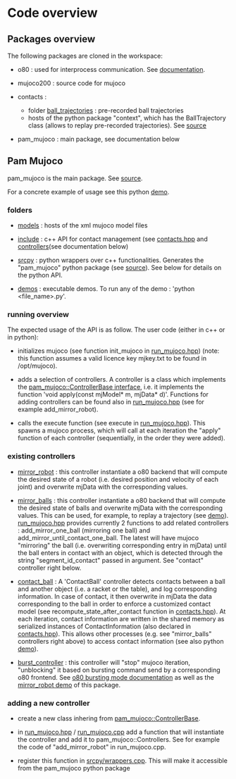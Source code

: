 
# Code overview

## Packages overview

The following packages are cloned in the workspace:

- o80 : used for interprocess communication. See [documentation](https://intelligent-soft-robots.github.io/code_documentation/o80/docs/html/index.html).

- mujoco200 : source code for mujoco

- contacts :
    - folder [ball_trajectories](https://github.com/intelligent-soft-robots/context/tree/master/python/context/trajectories) : pre-recorded ball trajectories
    - hosts of the python package "context", which has the BallTrajectory class (allows to replay pre-recorded trajectories). See [source](https://github.com/intelligent-soft-robots/context/blob/master/python/context/ball_trajectories.py)

- pam_mujoco : main package, see documentation below


## Pam Mujoco

pam_mujoco is the main package. See [source](https://github.com/intelligent-soft-robots/pam_mujoco).

For a concrete example of usage see this python [demo](https://github.com/intelligent-soft-robots/pam_mujoco/blob/master/demos/contact_examples.py).

### folders

- [models](https://github.com/intelligent-soft-robots/pam_mujoco/tree/master/models) : hosts of the xml mujoco model files

- [include](https://github.com/intelligent-soft-robots/pam_mujoco/tree/master/include/pam_mujoco) : c++ API for contact management (see [contacts.hpp](https://github.com/intelligent-soft-robots/pam_mujoco/blob/master/include/pam_mujoco/contacts.hpp) and [controllers](https://github.com/intelligent-soft-robots/pam_mujoco/blob/master/include/pam_mujoco/controllers.hpp)(see documentation below)

- [srcpy](https://github.com/intelligent-soft-robots/pam_mujoco/tree/master/srcpy) : python wrappers over c++ functionalities. Generates the "pam_mujoco" python package (see [source](https://github.com/intelligent-soft-robots/pam_mujoco/blob/master/srcpy/wrappers.cpp)). See below for details on the python API.

- [demos](https://github.com/intelligent-soft-robots/pam_mujoco/tree/master/demos) : executable demos. To run any of the demo : 'python <file_name>.py'.

### running overview

The expected usage of the API is as follow. The user code (either in c++ or in python):

- initializes mujoco (see function init_mujoco in [run_mujoco.hpp](https://github.com/intelligent-soft-robots/pam_mujoco/blob/master/include/pam_mujoco/run_mujoco.hpp)) (note: this function assumes a valid licence key mjkey.txt to be found in /opt/mujoco).

- adds a selection of controllers. A controller is a class which implements the [pam_mujoco::ControllerBase interface](https://github.com/intelligent-soft-robots/pam_mujoco/blob/master/include/pam_mujoco/controllers.hpp), i.e. it implements the function 'void apply(const mjModel* m, mjData* d)'. Functions for adding controllers can be found also in [run_mujoco.hpp](https://github.com/intelligent-soft-robots/pam_mujoco/blob/master/include/pam_mujoco/run_mujoco.hpp) (see for example add_mirror_robot).

- calls the execute function (see execute in [run_mujoco.hpp](https://github.com/intelligent-soft-robots/pam_mujoco/blob/master/include/pam_mujoco/run_mujoco.hpp)). This spawns a mujoco process, which will call at each iteration the "apply" function of each controller (sequentially, in the order they were added).

### existing controllers

- [mirror_robot](https://github.com/intelligent-soft-robots/pam_mujoco/blob/master/include/pam_mujoco/mirror_robot.hpp) : this controller instantiate a o80 backend that will compute the desired state of a robot (i.e. desired position and velocity of each joint) and overwrite mjData with the corresponding values. 

- [mirror_balls](https://github.com/intelligent-soft-robots/pam_mujoco/blob/master/include/pam_mujoco/mirror_balls.hpp) : this controller instantiate a o80 backend that will compute the desired state of balls and overwrite mjData with the corresponding values. This can be used, for example, to replay a trajectory (see [demo](https://github.com/intelligent-soft-robots/pam_mujoco/blob/master/demos/play_trajectory.py)). [run_mujoco.hpp](https://github.com/intelligent-soft-robots/pam_mujoco/blob/master/include/pam_mujoco/run_mujoco.hpp) provides currently 2 functions to add related controllers : add_mirror_one_ball (mirroring one ball) and add_mirror_until_contact_one_ball. The latest will have mujoco "mirroring" the ball (i.e. overwriting corresponding entry in mjData) until the ball enters in contact with an object, which is detected through the string "segment_id_contact" passed in argument. See "contact" controller right below.

- [contact_ball](https://github.com/intelligent-soft-robots/pam_mujoco/blob/master/include/pam_mujoco/contacts.hpp) : A 'ContactBall' controller detects contacts between a ball and another object (i.e. a racket or the table), and log corresponding information. In case of contact, it then overwrite in mjData the data corresponding to the ball in order to enforce a customized contact model (see recompute_state_after_contact function in [contacts.hpp](https://github.com/intelligent-soft-robots/pam_mujoco/blob/master/include/pam_mujoco/contacts.hpp)). At each iteration, contact information are written in the shared memory as serialized instances of ContactInformation (also declared in [contacts.hpp](https://github.com/intelligent-soft-robots/pam_mujoco/blob/master/include/pam_mujoco/contacts.hpp)). This allows other processes (e.g. see "mirror_balls" controllers right above) to access contact information (see also python [demo](https://github.com/intelligent-soft-robots/pam_mujoco/blob/master/demos/contact_examples.py)).

- [burst_controller](https://github.com/intelligent-soft-robots/pam_mujoco/blob/master/include/pam_mujoco/burst_controller.hpp) : this controller will "stop" mujoco iteration, "unblocking" it based on bursting command send by a corresponding o80 frontend. See [o80 bursting mode documentation](https://intelligent-soft-robots.github.io/code_documentation/o80/docs/html/doc/05.bursting.html) as well as the [mirror_robot demo](https://github.com/intelligent-soft-robots/pam_mujoco/blob/master/demos/mirror_robot.py) of this package.

### adding a new controller

- create a new class inhering from [pam_mujoco::ControllerBase](https://github.com/intelligent-soft-robots/pam_mujoco/blob/master/include/pam_mujoco/controllers.hpp).

- in [run_mujoco.hpp](https://github.com/intelligent-soft-robots/pam_mujoco/blob/master/include/pam_mujoco/run_mujoco.hpp) / [run_mujoco.cpp](https://github.com/intelligent-soft-robots/pam_mujoco/blob/master/src/run_mujoco.cpp) add a function that will instantiate the controller and add it to pam_mujoco::Controllers. See for example the code of "add_mirror_robot" in run_mujoco.cpp.

- register this function in [srcpy/wrappers.cpp](https://github.com/intelligent-soft-robots/pam_mujoco/blob/master/srcpy/wrappers.cpp). This will make it accessible from the pam_mujoco python package




